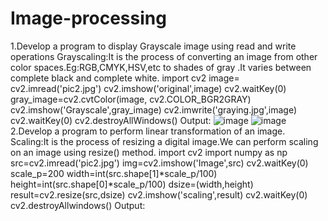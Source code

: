 # Image-processing
1.Develop a program to display Grayscale image using read and write operations 
Grayscaling:It is the process of converting an image from other color spaces.Eg:RGB,CMYK,HSV,etc to shades of gray .It varies between complete black and complete white.
import cv2
image= cv2.imread('pic2.jpg')
cv2.imshow('original',image)
cv2.waitKey(0)
gray_image=cv2.cvtColor(image, cv2.COLOR_BGR2GRAY)
cv2.imshow('Grayscale',gray_image)
cv2.imwrite('graying.jpg',image)
cv2.waitKey(0)
cv2.destroyAllWindows()
Output:
![image](https://user-images.githubusercontent.com/72489647/104427696-6cfd4800-5538-11eb-9bda-405c09955a56.png)
![image](https://user-images.githubusercontent.com/72489647/104428096-e432dc00-5538-11eb-99a8-1267a228eefe.png)
2.Develop a program to perform linear transformation of an image. 
Scaling:It is the process of resizing a digital image.We can perform scaling on an image using resize() method.
import cv2
import numpy as np
src=cv2.imread('pic2.jpg')
img=cv2.imshow('Image',src)
cv2.waitKey(0)
scale_p=200
width=int(src.shape[1]*scale_p/100)
height=int(src.shape[0]*scale_p/100)
dsize=(width,height)
result=cv2.resize(src,dsize)
cv2.imshow('scaling',result)
cv2.waitKey(0)
cv2.destroyAllwindows()
Output:




